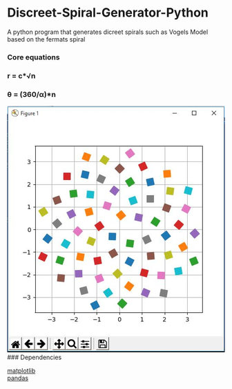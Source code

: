 # Discreet-Spiral-Generator-Python  

A python program that generates dicreet spirals such as Vogels Model based on the fermats spiral  

### Core equations  

### r = c*√n  
### θ = (360/α)*n  

<img src = "https://raw.githubusercontent.com/Prateek7805/Discreet-Spiral-Generator-Python/main/Vogels%20Model.JPG" />
### Dependencies  

[matplotlib](https://pypi.org/project/matplotlib/)   
[pandas](https://pypi.org/project/pandas/)  
